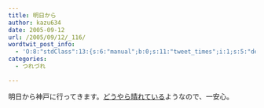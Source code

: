 ```yaml
---
title: 明日から
author: kazu634
date: 2005-09-12
url: /2005/09/12/_116/
wordtwit_post_info:
  - 'O:8:"stdClass":13:{s:6:"manual";b:0;s:11:"tweet_times";i:1;s:5:"delay";i:0;s:7:"enabled";i:1;s:10:"separation";s:2:"60";s:7:"version";s:3:"3.7";s:14:"tweet_template";b:0;s:6:"status";i:2;s:6:"result";a:0:{}s:13:"tweet_counter";i:2;s:13:"tweet_log_ids";a:1:{i:0;i:2019;}s:9:"hash_tags";a:0:{}s:8:"accounts";a:1:{i:0;s:7:"kazu634";}}'
categories:
  - つれづれ

---
```

<div class="section">
<p>
    明日から神戸に行ってきます。<a href="http://www.tenki.jp/yoh/y6310.html" onclick="__gaTracker('send', 'event', 'outbound-article', 'http://www.tenki.jp/yoh/y6310.html', 'どうやら晴れている');" target="_blank">どうやら晴れている</a>ようなので、一安心。
</p>
</div>